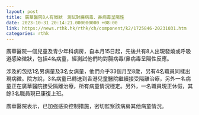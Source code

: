 ```yaml
---
layout: post
title: 廣華醫院8人有徵狀　測試對腸病毒、鼻病毒呈陽性
date: 2023-10-31 20:14:21.000000000 +08:00
link: https://news.rthk.hk/rthk/ch/component/k2/1725846-20231031.htm
categories: rthk
---
```


廣華醫院一個兒童及青少年科病房，自本月15日起，先後共有8人出現發燒或呼吸道感染徵狀，包括4名病童，經測試他們均對腸病毒/鼻病毒呈陽性反應。

涉及的包括1名男病童及3名女病童，他們介乎33個月至8歲，另有4名職員同樣出現病徵。院方說，3名病童已轉送到香港兒童醫院繼續接受隔離治療，另外一名病童正在廣華醫院接受隔離治療，所有病童情況穩定。另外，一名職員現正休假，其餘3名職員現已康復上班。

廣華醫院表示，已加強感染控制措施，密切監察該病房其他病童情況。
